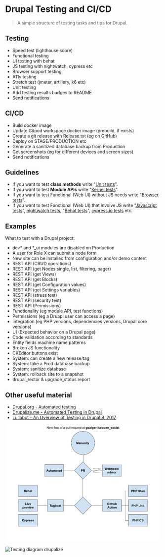 # Drupal Testing and CI/CD

> A simple structure of testing tasks and tips for Drupal.

## Testing

- Speed test (lighthouse score)
- Functional testing
- UI testing with behat
- JS testing with nightwatch, cypress etc
- Browser support testing
- A11y testing
- Stretch test (jmeter, artillery, k6 etc)
- Unit testing
- Add testing results budges to README
- Send notifications

## CI/CD

- Build docker image
- Update Gitpod workspace docker image (prebuild, if exists)
- Create a git release with Release.txt (eg on GitHub)
- Deploy on STAGE/PRODUCTION etc
- Generate a sanitized database backup from Production
- Get screenshots (eg for different devices and screen sizes)
- Send notifications

## Guidelines

- If you want to test **class methods** write "[Unit tests](https://www.drupal.org/docs/automated-testing/phpunit-in-drupal)".
- If you want to test **Module APIs** write "[Kernel tests](https://api.drupal.org/api/drupal/core%21tests%21Drupal%21KernelTests%21KernelTestBase.php/class/KernelTestBase/)".
- If you want to test Functional (Web UI) without JS needs write "[Browser tests](https://www.drupal.org/docs/automated-testing/phpunit-in-drupal/phpunit-browser-test-tutorial)".
- If you want to test Functional (Web UI) that involve JS write "[Javascript tests](https://www.drupal.org/docs/8/phpunit/phpunit-javascript-testing-tutorial)", [nightwatch tests](https://www.drupal.org/docs/automated-testing/javascript-testing-using-nightwatch), "[Behat tests](https://behat-drupal-extension.readthedocs.io)", [cypress.io tests](https://www.cypress.io) etc.

## Examples

What to test with a Drupal project:

- dev\* and \*\_ui modules are disabled on Production
- A user for Role X can submit a node form
- New site can be installed from configuration and/or demo content
- REST API (CRUD operations)
- REST API (get Nodes single, list, filtering, pager)
- REST API (get Views)
- REST API (get Blocks)
- REST API (get Configuration values)
- REST API (get Settings variables)
- REST API (stress test)
- REST API (security test)
- REST API (Permissions)
- Functionality (eg module API, test functions)
- Permissions (eg a Druapl user can access a page)
- Integration (eg PHP versions, dependencies versions, Drupal core versions)
- UI (Expected behavior on a Drupal page)
- Code validation according to standards
- Entity fields machine name patterns
- Broken JS functionality
- CKEditor buttons exist
- System: can create a new release/tag
- System: take a Prod database backup
- System: sanitize database
- System: rollback site to a snapshot
- drupal_rector & upgrade_status report

## Other useful material

- [Drupal.org - Automated testing](https://www.drupal.org/docs/automated-testing)
- [Drupalize.me - Automated Testing in Drupal](https://drupalize.me/series/automated-testing-drupal)
- [Lullabot - An Overview of Testing in Drupal 8, 2017](https://www.lullabot.com/articles/an-overview-of-testing-in-drupal-8)

![Testing diagram open_social](testing/testing_flows_open-social.jpg)

![Testing diagram drupalize](https://drupalize.me/sites/default/files/tutorials/frameworks-which.png)
